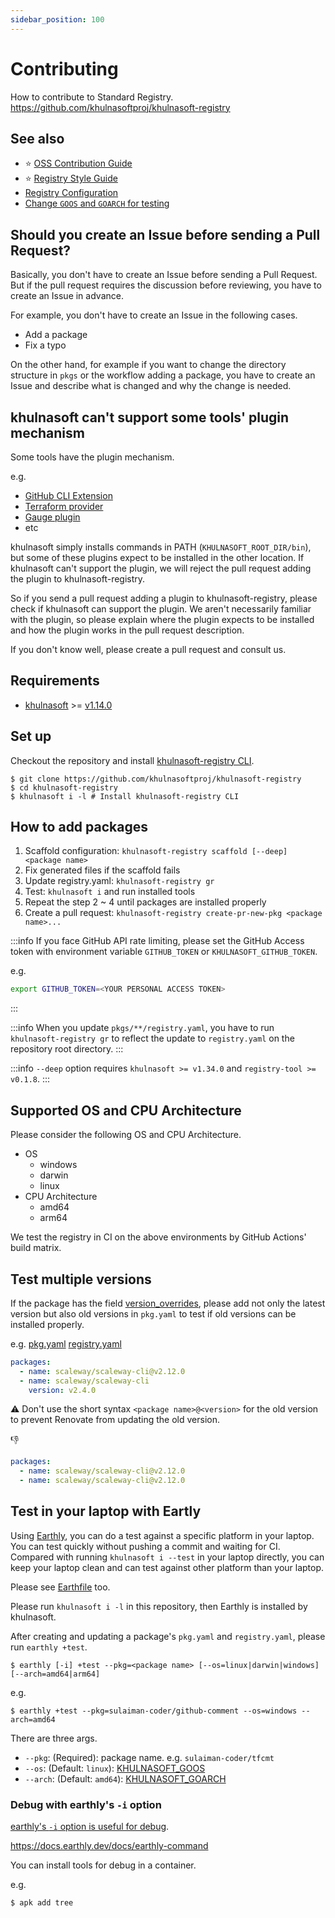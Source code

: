 ```yaml
---
sidebar_position: 100
---
```


# Contributing

How to contribute to Standard Registry. https://github.com/khulnasoftproj/khulnasoft-registry

## See also

- :star: [OSS Contribution Guide](https://github.com/sulaiman-coder/oss-contribution-guide)
- :star: [Registry Style Guide](https://khulnasoftproj.github.io/docs/develop-registry/registry-style-guide)
- [Registry Configuration](/docs/reference/registry-config/)
- [Change `GOOS` and `GOARCH` for testing](/docs/develop-registry/change-os-arch-for-test)

## Should you create an Issue before sending a Pull Request?

Basically, you don't have to create an Issue before sending a Pull Request.
But if the pull request requires the discussion before reviewing, you have to create an Issue in advance.

For example, you don't have to create an Issue in the following cases.

- Add a package
- Fix a typo

On the other hand, for example if you want to change the directory structure in `pkgs` or the workflow adding a package,
you have to create an Issue and describe what is changed and why the change is needed.

## khulnasoft can't support some tools' plugin mechanism

Some tools have the plugin mechanism.

e.g.

- [GitHub CLI Extension](https://docs.github.com/en/github-cli/github-cli/creating-github-cli-extensions)
- [Terraform provider](https://developer.hashicorp.com/terraform/language/providers)
- [Gauge plugin](https://docs.gauge.org/plugin.html?os=macos&language=java&ide=null)
- etc

khulnasoft simply installs commands in PATH (`KHULNASOFT_ROOT_DIR/bin`), but some of these plugins expect to be installed in the other location.
If khulnasoft can't support the plugin, we will reject the pull request adding the plugin to khulnasoft-registry.

So if you send a pull request adding a plugin to khulnasoft-registry, please check if khulnasoft can support the plugin.
We aren't necessarily familiar with the plugin, so please explain where the plugin expects to be installed and how the plugin works in the pull request description.

If you don't know well, please create a pull request and consult us.

## Requirements

- [khulnasoft](https://khulnasoftproj.github.io/docs/install) >= [v1.14.0](https://github.com/khulnasoftproj/khulnasoft/releases/tag/v1.14.0)

## Set up

Checkout the repository and install [khulnasoft-registry CLI](https://github.com/khulnasoftproj/registry-tool).

```console
$ git clone https://github.com/khulnasoftproj/khulnasoft-registry
$ cd khulnasoft-registry
$ khulnasoft i -l # Install khulnasoft-registry CLI
```

## How to add packages

1. Scaffold configuration: `khulnasoft-registry scaffold [--deep] <package name>`
1. Fix generated files if the scaffold fails
1. Update registry.yaml: `khulnasoft-registry gr`
1. Test: `khulnasoft i` and run installed tools
1. Repeat the step 2 ~ 4 until packages are installed properly
1. Create a pull request: `khulnasoft-registry create-pr-new-pkg <package name>...`

:::info
If you face GitHub API rate limiting, please set the GitHub Access token with environment variable `GITHUB_TOKEN` or `KHULNASOFT_GITHUB_TOKEN`.

e.g.

```sh
export GITHUB_TOKEN=<YOUR PERSONAL ACCESS TOKEN>
```
:::

:::info
When you update `pkgs/**/registry.yaml`, you have to run `khulnasoft-registry gr` to reflect the update to `registry.yaml` on the repository root directory.
:::

:::info
`--deep` option requires `khulnasoft >= v1.34.0` and `registry-tool >= v0.1.8`.
:::

## Supported OS and CPU Architecture

Please consider the following OS and CPU Architecture.

- OS
  - windows
  - darwin
  - linux
- CPU Architecture
  - amd64
  - arm64

We test the registry in CI on the above environments by GitHub Actions' build matrix.

## Test multiple versions

If the package has the field [version_overrides](/docs/reference/registry-config/version-overrides),
please add not only the latest version but also old versions in `pkg.yaml` to test if old versions can be installed properly.

e.g. [pkg.yaml](https://github.com/khulnasoftproj/khulnasoft-registry/blob/main/pkgs/scaleway/scaleway-cli/pkg.yaml) [registry.yaml](https://github.com/khulnasoftproj/khulnasoft-registry/blob/main/pkgs/scaleway/scaleway-cli/registry.yaml)

```yaml
packages:
  - name: scaleway/scaleway-cli@v2.12.0
  - name: scaleway/scaleway-cli
    version: v2.4.0
```

:warning: Don't use the short syntax `<package name>@<version>` for the old version to prevent Renovate from updating the old version.

:thumbsdown:

```yaml
packages:
  - name: scaleway/scaleway-cli@v2.12.0
  - name: scaleway/scaleway-cli@v2.12.0
```

## Test in your laptop with Eartly

Using [Earthly](https://docs.earthly.dev/), you can do a test against a specific platform in your laptop.
You can test quickly without pushing a commit and waiting for CI.
Compared with running `khulnasoft i --test` in your laptop directly, you can keep your laptop clean and can test against other platform than your laptop.

Please see [Earthfile](https://github.com/khulnasoftproj/khulnasoft-registry/blob/main/Earthfile) too.

Please run `khulnasoft i -l` in this repository, then Earthly is installed by khulnasoft.

After creating and updating a package's `pkg.yaml` and `registry.yaml`, please run `earthly +test`.

```console
$ earthly [-i] +test --pkg=<package name> [--os=linux|darwin|windows] [--arch=amd64|arm64]
```

e.g.

```console
$ earthly +test --pkg=sulaiman-coder/github-comment --os=windows --arch=amd64
```

There are three args.

- `--pkg`: (Required): package name. e.g. `sulaiman-coder/tfcmt`
- `--os`: (Default: `linux`): [KHULNASOFT_GOOS](/docs/develop-registry/change-os-arch-for-test)
- `--arch`: (Default: `amd64`): [KHULNASOFT_GOARCH](/docs/develop-registry/change-os-arch-for-test)

### Debug with earthly's `-i` option

[earthly's `-i` option is useful for debug](https://docs.earthly.dev/best-practices#technique-use-earthly-i-to-debug-failures).

https://docs.earthly.dev/docs/earthly-command

You can install tools for debug in a container.

e.g.

```console
$ apk add tree
```
